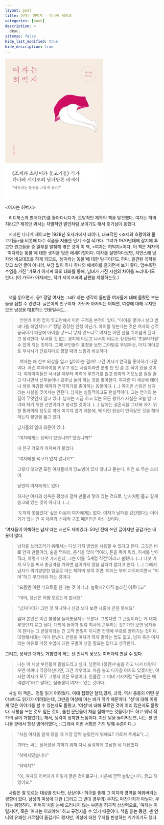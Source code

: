 ```yaml
---
layout: post
title: 여자는 허벅지 - 다나베 세이코
categories: [book]
description: >
  desc.
sitemap: false
hide_last_modified: true
hide_description: true
---
```


  


![](/assets/img/posts/from_tistory/058.jpeg)

<여자는 허벅지\>

  


   리디북스의 판매대(?)를 돌아다니다가, 도발적인 제목의 책을 발견했다. 여자는 허벅지라고? 제목만 봐서는 차별적인 발언처럼 보이기도 해서 호기심이 동했다.

  


   저자인 다나베 세이코는 1928년 오사카에서 태어나, 대표작인 <조제와 호랑이와 물고기들\>을 비롯해 다수 작품을 저술한 인기 소설 작가다. 그녀가 1970년대에 잡지에 투고한 원고들을 중 일부를 발췌해 엮은 것이 이 책, <여자는 허벅지\>이다. 이 책은 저자의  '여자라는 동물'에 대한 생각을 담은 에세이집이다. 여자를 설명하다보면, 자연스레 남자와 비교대조를 하게 되므로, '남자라는 동물'에 대한 탐구이기도 하다. 일관된 목적을 갖고 쓰인 글이 아니라, 부담 없이 하나 하나의 에세이를 즐기면서 보기 좋다. 덥수룩한 수염을 가진 '가모카 아저씨'와의 대화를 통해, 남녀가 가진 시선의 차이를 드러내기도 한다. (이 가모카 아저씨는, 작가 세이코씨의 남편을 지칭하는듯.)

 

   책을 읽으면서, 응? 정말 여자는 그래? 하는 생각이 들만큼 여자들에 대해 몰랐던 부분들을 접할 수 있었다. 글쓴이의 친구이자  가모카 아저씨는 어쩌면, 여성에 대해 무지한 모든 남성을 대표하는 인물일수도... 

  


>  언젠가 어떤 잡지 투고란에서 이런 구적을 본적이 있다. "아이를 몇이나 낳고 밤바다를 헤엄치누나" 정말 굉장한 인생 아닌가. 아이를 낳는다는 것은 여자의 성적 궁극이기 때문에 아이를 낳느냐 낳지 않느냐로 여자는 어떤 선을 뛰어넘게 된다고 생각한다. 무서울 것 없는 경지에 이르고 나서야 비로소 정성들여 '조몰라거릴' 수 있게 되는 것이다. 그때 부인들의 표정을 보면 그야말로 무념무상, 마치 미야모토 무사시가 간료지마로 향할 때의 느낌과 비슷하다.
>
>  여자는 왜 신부 의상을 입고 싶어하는 걸까? 그건 여자가 연극을 좋아하기 때문이다. 어린 여자아이를 키우고 있는 사람이라면 분명 한 번 쯤 본 적이 있을 것이다. 여자아이들은 서너살 때부터 머리에 무언가를 얹고 엄마의 기모노를 질질 끌고 다니면서 신부놀이나 공주님 놀이 하는 것을 좋아한다. 여자란 이 세상에 태어나 생을 마감할 때까지 연극하기를 좋아하는 동물이다. (...) 하지만 신랑은 남자라는 사실을 잊어서는 안된다. 남자는 실질적이고도 현실적이다. 그는 연기의 본질이 무엇인지 알고 있다. 남자는 지금 하고 있는 모든 행위가 사실은 오늘 밤 그녀와 자기 위한 선언이라고 생각할 것이다. (...) 남자는 결혼식을 그녀와 자기 위한 통과의례 정도로 밖에 여기지 않기 때문에, 왜 이런 원숭이 연극같은 것을 해야하는지 불만을 품고 있다. 
>

> 남자들의 일대 의문이 있다. 
>
> "여자에게는 성욕이 있습니까? 없습니까?" 
>
> 내 친구 가모카 아저씨가 물었다. 
>
> "여자에겐 욕구가 없지 않나요?" 
>
> 그렇지 않으면 모든 여자들에게 당뇨병이 있지 않냐고 묻는다. 이건 또 무슨 소리야. 
>
> 당연히 여자에게도 있다. 
>
> 하지만 여자의 성욕은 평생에 걸쳐 만물과 닿아 있는 것으로, 남자처럼 좁고 깊게 응고돼 있는 것이 아니다. (...) 
> 
> '도저히 못참겠다' 싶은 마음이 여자에게는 없다. 여자가 남자를 강간했다는 이야기가 없는 건 꼭 체력과 신체적 구조 때문만은 아닌 것이다. 

  


  


'여자들이 이해하는 남자'라는 시선도 재미있다. 50년 전에 쓰인 글이지만 공감가는 내용이 많다.

  


> 남자를 쓰러뜨리기 위해서는 다섯 가지 방법을 사용할 수 있다고 한다. 그것은 바로 안게 만들어라, 술을 먹여라, 음식을 많이 먹여라, 돈을 쥐어 줘라, 허세를 받아 줘라, 이렇게 다섯 가지인데, 그는 이를 '5계명 작전'이라고 불렀다. (...) 다섯 가지 모두를 써서 총공격을 가하면 넘어가지 않을 남자가 없다고 한다. (...) 그래서 남자가 의기양양한 얼굴로 아는 체하며 보여 주면, 여자는 부러 까무러치면서 "어머"하고 부끄러워 하는 것이다. 

> "요즘엔 이런 식으로들 한다는 것 아니냐. 놀랐지? 아직 놀라긴 이르다고" 
>
> "어머, 당신은 어쩜 모르는게 없네요"

  


> "남자아이가 그런 것 하나하나 신경 쓰다 보면 나중에 큰일 못해요"
>
> 엄마 본인은 이런 불평을 늘어놓을지도 모른다. 그렇다면 그 큰일이라는 게 대체 무엇인지 묻고 싶다. 대학에 들어가 일류 회사에 근무하는 것? 가만 보면 남자들이 한다는 그 큰일이라는 건 고작 돈벌이 아니면 전쟁에 우르르 끌려가는 것이다. 대항해시대는 이미 끝났다. 큰일을 여자가 하지 말라는 법도 없고, 남자 혹은 여자라는 이유로 가정 수업에 대한 구별이 생길 필요는 없다고 생각한다. 

  


  


그리고, 성적인 대화도 거침없이 하는 센 언니의 풍모도 여러차례 만날 수 있다.

  


> 나는 이 세상 부인들께 말씀드리고 싶다. 남편이 (정관)수술을 하고 나서 바람피우면 어쩌나 걱정하신다면, 그건 기우라고. 마음 놓고 다가갈 여자도 있겠지만, 여자란 여자가 모두 그렇지 않은 모양이다. 한물간 그 미녀 기자처럼 "공포탄은 매력없어"라고 말하는 심술쟁이 여자도 있는 것이다.

  


   사실 이 책은... 정말 읽기 어려웠다. 여태 접했던 철학,경제, 과학, 역사 등등의 어떤 분야보다도 읽기가 어려웠는데, 그만큼 여성에 아는 바가 적기 때문이다. '성'에 대해 이렇게 많은 이야기를 할 수 있는지도 몰랐고, '여성'에 대해 모르던 것이 이리 많은지도 몰랐다. 서평을 쓰는 것도 힘든 것이, 줄친 문단들이 처음 접해보는 것들이기도 하고 워낙 작가의 글이 거침없기도 해서, 생각이 정지한 느낌이다. 지난 날을 돌이켜보면, 나는 센 언니들 앞에서 항상 벙어리였다;;; (그래서 이번 서평은 거의 발췌 수준이다..) 

  


> "처음 여자를 알게 됐을 때 가장 깜짝 놀랐던게 뭐예요? 가르쳐 주세요"(...)
>
> 기타노 씨는 정확성을 기하기 위해 다시 심각하게 고심한 뒤 대답했다.
>
> "허벅지였습니다"
>
> "허벅지?"
>
> "아, 여자의 허벅지가 이렇게 굵은 것이로구나. 처음에 깜짝 놀랐습니다. 굵고 하얬어요."

  


  


   사람은 잘 모르는 대상을 만나면, 상상이나 허구를 통해 그 미지의 영역을 메워버리는 경향이 있다. 남성의 여성에 대한 (그리고 그 반대 경우의) 무지도 마찬가지가 아닐까. 무지는 위험하다. '허벅지'처럼 눈에 드러나지 않는 부분을 허구적 상상력으로, '여자는 이럴거야', 혹은 '여자는 이래야해' 하고 규정지을 수 있기 때문이다. 책을 읽는 동안, 센 언니의 유쾌한 가르침이 즐겁기도 했지만, 이성에 대한 무지를 반성하는 계기이기도 했다.

